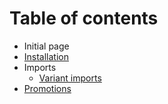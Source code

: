 # Table of contents

* Initial page
* [Installation](installation.md)
* Imports
  * [Variant imports](imports/variant-imports.md)
* [Promotions](promotions.md)

